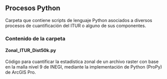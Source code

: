 ## Procesos Python
Carpeta que contiene scripts de lenguaje Python asociados a diversos procesos de cuantificación del ITUR o alguno de sus componentes.

### Contenido de la carpeta
#### Zonal_ITUR_Dist50k.py
Código para cuantificar la estadística zonal de un archivo raster con base en la malla nivel 9 de INEGI, mediante la implementación de Python (ProPy) de ArcGIS Pro.
